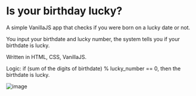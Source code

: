 # Is your birthday lucky?

A simple VanillaJS app that checks if you were born on a lucky date or not.

You input your birthdate and lucky number, the system tells you if your birthdate is lucky.

Written in HTML, CSS, VanillaJS.

Logic: if (sum of the digits of birthdate) % lucky_number == 0, then the birthdate is lucky.


![image](https://user-images.githubusercontent.com/67337158/134175748-c373fc64-e750-4e6f-9522-15146cdd359d.png)


